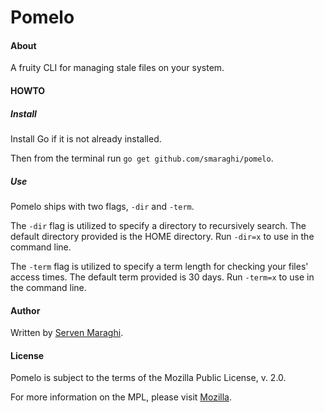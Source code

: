 # Pomelo

#### About

A fruity CLI for managing stale files on your system. 

#### HOWTO

##### Install

Install Go if it is not already installed.

Then from the terminal run `go get github.com/smaraghi/pomelo`.

##### Use

Pomelo ships with two flags, `-dir` and `-term`. 

The `-dir` flag is utilized to specify a directory to recursively search. The default directory provided is the HOME directory. Run `-dir=x` to use in the command line. 

The `-term` flag is utilized to specify a term length for checking your files' access times. The default term provided is 30 days. Run `-term=x` to use in the command line. 

#### Author

Written by [Serven Maraghi](https://github.com/smaraghi/).

#### License

Pomelo is subject to the terms of the Mozilla Public License, v. 2.0.

For more information on the MPL, please visit [Mozilla](http://mozilla.org/MPL/2.0/).
